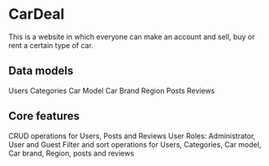 # CarDeal

This is a website in which everyone can make an account and sell, buy or rent a certain type of car. 
 
## Data models
Users
Categories
Car Model
Car Brand
Region
Posts
Reviews

## Core features

CRUD operations for Users, Posts and Reviews
User Roles: Administrator, User and Guest
Filter and sort operations for Users, Categories, Car model, Car brand, Region, posts and reviews
